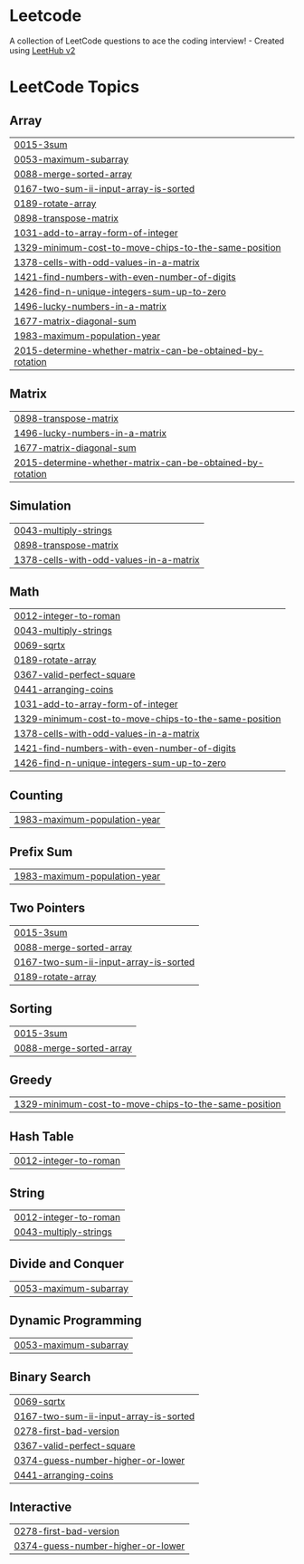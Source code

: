 # Leetcode
A collection of LeetCode questions to ace the coding interview! - Created using [LeetHub v2](https://github.com/arunbhardwaj/LeetHub-2.0)

<!---LeetCode Topics Start-->
# LeetCode Topics
## Array
|  |
| ------- |
| [0015-3sum](https://github.com/devanshupathak02/Leetcode/tree/master/0015-3sum) |
| [0053-maximum-subarray](https://github.com/devanshupathak02/Leetcode/tree/master/0053-maximum-subarray) |
| [0088-merge-sorted-array](https://github.com/devanshupathak02/Leetcode/tree/master/0088-merge-sorted-array) |
| [0167-two-sum-ii-input-array-is-sorted](https://github.com/devanshupathak02/Leetcode/tree/master/0167-two-sum-ii-input-array-is-sorted) |
| [0189-rotate-array](https://github.com/devanshupathak02/Leetcode/tree/master/0189-rotate-array) |
| [0898-transpose-matrix](https://github.com/devanshupathak02/Leetcode/tree/master/0898-transpose-matrix) |
| [1031-add-to-array-form-of-integer](https://github.com/devanshupathak02/Leetcode/tree/master/1031-add-to-array-form-of-integer) |
| [1329-minimum-cost-to-move-chips-to-the-same-position](https://github.com/devanshupathak02/Leetcode/tree/master/1329-minimum-cost-to-move-chips-to-the-same-position) |
| [1378-cells-with-odd-values-in-a-matrix](https://github.com/devanshupathak02/Leetcode/tree/master/1378-cells-with-odd-values-in-a-matrix) |
| [1421-find-numbers-with-even-number-of-digits](https://github.com/devanshupathak02/Leetcode/tree/master/1421-find-numbers-with-even-number-of-digits) |
| [1426-find-n-unique-integers-sum-up-to-zero](https://github.com/devanshupathak02/Leetcode/tree/master/1426-find-n-unique-integers-sum-up-to-zero) |
| [1496-lucky-numbers-in-a-matrix](https://github.com/devanshupathak02/Leetcode/tree/master/1496-lucky-numbers-in-a-matrix) |
| [1677-matrix-diagonal-sum](https://github.com/devanshupathak02/Leetcode/tree/master/1677-matrix-diagonal-sum) |
| [1983-maximum-population-year](https://github.com/devanshupathak02/Leetcode/tree/master/1983-maximum-population-year) |
| [2015-determine-whether-matrix-can-be-obtained-by-rotation](https://github.com/devanshupathak02/Leetcode/tree/master/2015-determine-whether-matrix-can-be-obtained-by-rotation) |
## Matrix
|  |
| ------- |
| [0898-transpose-matrix](https://github.com/devanshupathak02/Leetcode/tree/master/0898-transpose-matrix) |
| [1496-lucky-numbers-in-a-matrix](https://github.com/devanshupathak02/Leetcode/tree/master/1496-lucky-numbers-in-a-matrix) |
| [1677-matrix-diagonal-sum](https://github.com/devanshupathak02/Leetcode/tree/master/1677-matrix-diagonal-sum) |
| [2015-determine-whether-matrix-can-be-obtained-by-rotation](https://github.com/devanshupathak02/Leetcode/tree/master/2015-determine-whether-matrix-can-be-obtained-by-rotation) |
## Simulation
|  |
| ------- |
| [0043-multiply-strings](https://github.com/devanshupathak02/Leetcode/tree/master/0043-multiply-strings) |
| [0898-transpose-matrix](https://github.com/devanshupathak02/Leetcode/tree/master/0898-transpose-matrix) |
| [1378-cells-with-odd-values-in-a-matrix](https://github.com/devanshupathak02/Leetcode/tree/master/1378-cells-with-odd-values-in-a-matrix) |
## Math
|  |
| ------- |
| [0012-integer-to-roman](https://github.com/devanshupathak02/Leetcode/tree/master/0012-integer-to-roman) |
| [0043-multiply-strings](https://github.com/devanshupathak02/Leetcode/tree/master/0043-multiply-strings) |
| [0069-sqrtx](https://github.com/devanshupathak02/Leetcode/tree/master/0069-sqrtx) |
| [0189-rotate-array](https://github.com/devanshupathak02/Leetcode/tree/master/0189-rotate-array) |
| [0367-valid-perfect-square](https://github.com/devanshupathak02/Leetcode/tree/master/0367-valid-perfect-square) |
| [0441-arranging-coins](https://github.com/devanshupathak02/Leetcode/tree/master/0441-arranging-coins) |
| [1031-add-to-array-form-of-integer](https://github.com/devanshupathak02/Leetcode/tree/master/1031-add-to-array-form-of-integer) |
| [1329-minimum-cost-to-move-chips-to-the-same-position](https://github.com/devanshupathak02/Leetcode/tree/master/1329-minimum-cost-to-move-chips-to-the-same-position) |
| [1378-cells-with-odd-values-in-a-matrix](https://github.com/devanshupathak02/Leetcode/tree/master/1378-cells-with-odd-values-in-a-matrix) |
| [1421-find-numbers-with-even-number-of-digits](https://github.com/devanshupathak02/Leetcode/tree/master/1421-find-numbers-with-even-number-of-digits) |
| [1426-find-n-unique-integers-sum-up-to-zero](https://github.com/devanshupathak02/Leetcode/tree/master/1426-find-n-unique-integers-sum-up-to-zero) |
## Counting
|  |
| ------- |
| [1983-maximum-population-year](https://github.com/devanshupathak02/Leetcode/tree/master/1983-maximum-population-year) |
## Prefix Sum
|  |
| ------- |
| [1983-maximum-population-year](https://github.com/devanshupathak02/Leetcode/tree/master/1983-maximum-population-year) |
## Two Pointers
|  |
| ------- |
| [0015-3sum](https://github.com/devanshupathak02/Leetcode/tree/master/0015-3sum) |
| [0088-merge-sorted-array](https://github.com/devanshupathak02/Leetcode/tree/master/0088-merge-sorted-array) |
| [0167-two-sum-ii-input-array-is-sorted](https://github.com/devanshupathak02/Leetcode/tree/master/0167-two-sum-ii-input-array-is-sorted) |
| [0189-rotate-array](https://github.com/devanshupathak02/Leetcode/tree/master/0189-rotate-array) |
## Sorting
|  |
| ------- |
| [0015-3sum](https://github.com/devanshupathak02/Leetcode/tree/master/0015-3sum) |
| [0088-merge-sorted-array](https://github.com/devanshupathak02/Leetcode/tree/master/0088-merge-sorted-array) |
## Greedy
|  |
| ------- |
| [1329-minimum-cost-to-move-chips-to-the-same-position](https://github.com/devanshupathak02/Leetcode/tree/master/1329-minimum-cost-to-move-chips-to-the-same-position) |
## Hash Table
|  |
| ------- |
| [0012-integer-to-roman](https://github.com/devanshupathak02/Leetcode/tree/master/0012-integer-to-roman) |
## String
|  |
| ------- |
| [0012-integer-to-roman](https://github.com/devanshupathak02/Leetcode/tree/master/0012-integer-to-roman) |
| [0043-multiply-strings](https://github.com/devanshupathak02/Leetcode/tree/master/0043-multiply-strings) |
## Divide and Conquer
|  |
| ------- |
| [0053-maximum-subarray](https://github.com/devanshupathak02/Leetcode/tree/master/0053-maximum-subarray) |
## Dynamic Programming
|  |
| ------- |
| [0053-maximum-subarray](https://github.com/devanshupathak02/Leetcode/tree/master/0053-maximum-subarray) |
## Binary Search
|  |
| ------- |
| [0069-sqrtx](https://github.com/devanshupathak02/Leetcode/tree/master/0069-sqrtx) |
| [0167-two-sum-ii-input-array-is-sorted](https://github.com/devanshupathak02/Leetcode/tree/master/0167-two-sum-ii-input-array-is-sorted) |
| [0278-first-bad-version](https://github.com/devanshupathak02/Leetcode/tree/master/0278-first-bad-version) |
| [0367-valid-perfect-square](https://github.com/devanshupathak02/Leetcode/tree/master/0367-valid-perfect-square) |
| [0374-guess-number-higher-or-lower](https://github.com/devanshupathak02/Leetcode/tree/master/0374-guess-number-higher-or-lower) |
| [0441-arranging-coins](https://github.com/devanshupathak02/Leetcode/tree/master/0441-arranging-coins) |
## Interactive
|  |
| ------- |
| [0278-first-bad-version](https://github.com/devanshupathak02/Leetcode/tree/master/0278-first-bad-version) |
| [0374-guess-number-higher-or-lower](https://github.com/devanshupathak02/Leetcode/tree/master/0374-guess-number-higher-or-lower) |
<!---LeetCode Topics End-->